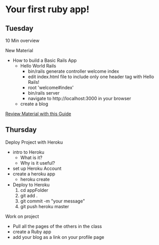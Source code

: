 # Your first ruby app!

## Tuesday
10 Min overview

New Material
- How to build a Basic Rails App
  - Hello World Rails
    - bin/rails generate controller welcome index
    - edit index.html file to include only one header tag with Hello Rails!
    - root 'welcome#index'
    - bin/rails server 
    - navigate to http://localhost:3000 in your browser
  - create a blog

[Review Material with this Guide](http://guides.rubyonrails.org/getting_started.html)


## Thursday

Deploy Project with Heroku
- intro to Heroku
  - What is it?
  - Why is it useful?
- set up Heroku Account
- create a heroku app
  - heroku create
- Deploy to Heroku
  1. cd appFolder
  2. git add .
  3. git commit -m "your message"
  4. git push heroku master

Work on project
- Pull all the pages of the others in the class
- create a Ruby app 
- add your blog as a link on your profile page

